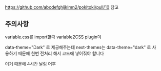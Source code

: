 <https://github.com/abcdefghijklmn2/pokitoki/pull/10> 참고

## 주의사항

variable.css를 import할때 variable2CSS plugin이

data-theme="Dark" 로 제공해주는데
next-themes는 data-theme="dark" 로 사용하기 때문에 한번 전처리 해서 코드에 넣어줘야 합니다

이거 때문에 4시간 날림 어후
